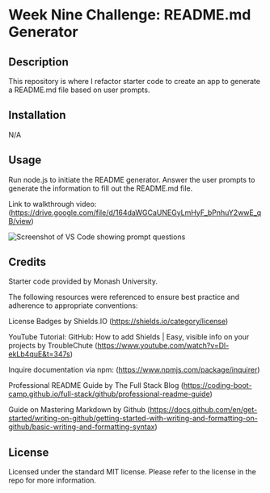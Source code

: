 # Week Nine Challenge: README.md Generator

## Description

This repository is where I refactor starter code to create an app to generate a README.md file based on user prompts.

## Installation

N/A

## Usage

Run node.js to initiate the README generator. Answer the user prompts to generate the information to fill out the README.md file.

Link to walkthrough video: (https://drive.google.com/file/d/164daWGCaUNEGyLmHyF_bPnhuY2wwE_qB/view)

![Screenshot of VS Code showing prompt questions](/week-9/readme-generator/assets/images/readme-screenshot.jpg)

## Credits

Starter code provided by Monash University.

The following resources were referenced to ensure best practice and adherence to appropriate conventions:

License Badges by Shields.IO (https://shields.io/category/license)

YouTube Tutorial: GitHub: How to add Shields | Easy, visible info on your projects by TroubleChute (https://www.youtube.com/watch?v=Dl-ekLb4quE&t=347s)

Inquire documentation via npm: (https://www.npmjs.com/package/inquirer) 

Professional README Guide by The Full Stack Blog (https://coding-boot-camp.github.io/full-stack/github/professional-readme-guide)

Guide on Mastering Markdown by Github (https://docs.github.com/en/get-started/writing-on-github/getting-started-with-writing-and-formatting-on-github/basic-writing-and-formatting-syntax)


## License

Licensed under the standard MIT license. Please refer to the license in the repo for more information.